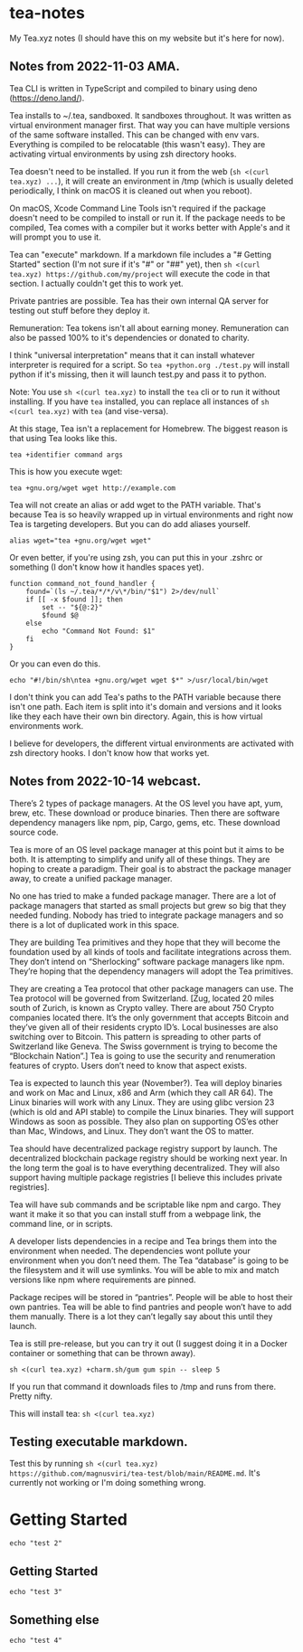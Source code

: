 # tea-notes

My Tea.xyz notes (I should have this on my website but it's here for now).

## Notes from  2022-11-03 AMA.

Tea CLI is written in TypeScript and compiled to binary using deno (https://deno.land/).

Tea installs to ~/.tea, sandboxed. It sandboxes throughout. It was written as virtual environment manager first. That way you can have multiple versions of the same software installed. This can be changed with env vars. Everything is compiled to be relocatable (this wasn't easy). They are activating virtual environments by using zsh directory hooks.

Tea doesn't need to be installed. If you run it from the web (`sh <(curl tea.xyz) ...`), it will create an environment in /tmp (which is usually deleted periodically, I think on macOS it is cleaned out when you reboot).

On macOS, Xcode Command Line Tools isn't required if the package doesn't need to be compiled to install or run it. If the package needs to be compiled, Tea comes with a compiler but it works better with Apple's and it will prompt you to use it.

Tea can "execute" markdown. If a markdown file includes a "# Getting Started" section (I'm not sure if it's "#" or "##" yet), then `sh <(curl tea.xyz) https://github.com/my/project` will execute the code in that section. I actually couldn't get this to work yet.

Private pantries are possible. Tea has their own internal QA server for testing out stuff before they deploy it.

Remuneration: Tea tokens isn't all about earning money. Remuneration can also be passed 100% to it's dependencies or donated to charity.

I think "universal interpretation" means that it can install whatever interpreter is required for a script. So `tea +python.org ./test.py` will install python if it's missing, then it will launch test.py and pass it to python.

Note: You use `sh <(curl tea.xyz)` to install the `tea` cli or to run it without installing. If you have `tea` installed, you can replace all instances of `sh <(curl tea.xyz)` with `tea` (and vise-versa).

At this stage, Tea isn't a replacement for Homebrew. The biggest reason is that using Tea looks like this.

	tea +identifier command args

This is how you execute wget:

	tea +gnu.org/wget wget http://example.com

Tea will not create an alias or add wget to the PATH variable. That's because Tea is so heavily wrapped up in virtual environments and right now Tea is targeting developers. But you can do add aliases yourself.

	alias wget="tea +gnu.org/wget wget"

Or even better, if you're using zsh, you can put this in your .zshrc or something (I don't know how it handles spaces yet).

	function command_not_found_handler {
		found=`(ls ~/.tea/*/*/v\*/bin/"$1") 2>/dev/null`
		if [[ -x $found ]]; then
			set -- "${@:2}"
			$found $@
		else
			echo "Command Not Found: $1"
		fi
	}

Or you can even do this.

	echo "#!/bin/sh\ntea +gnu.org/wget wget $*" >/usr/local/bin/wget

I don't think you can add Tea's paths to the PATH variable because there isn't one path. Each item is split into it's domain and versions and it looks like they each have their own bin directory. Again, this is how virtual environments work.

I believe for developers, the different virtual environments are activated with zsh directory hooks. I don't know how that works yet.

## Notes from  2022-10-14 webcast.

There’s 2 types of package managers. At the OS level you have apt, yum, brew, etc. These download or produce binaries. Then there are software dependency managers like npm, pip, Cargo, gems, etc. These download source code.

Tea is more of an OS level package manager at this point but it aims to be both. It is attempting to simplify and unify all of these things. They are hoping to create a paradigm. Their goal is to abstract the package manager away, to create a unified package manager.

No one has tried to make a funded package manager. There are a lot of package managers that started as small projects but grew so big that they needed funding. Nobody has tried to integrate package managers and so there is a lot of duplicated work in this space.

They are building Tea primitives and they hope that they will become the foundation used by all kinds of tools and facilitate integrations across them. They don’t intend on “Sherlocking” software package managers like npm. They’re hoping that the dependency managers will adopt the Tea primitives.

They are creating a Tea protocol that other package managers can use. The Tea protocol will be governed from Switzerland. [Zug, located 20 miles south of Zurich, is known as Crypto valley. There are about 750 Crypto companies located there. It’s the only government that accepts Bitcoin and they’ve given all of their residents crypto ID’s. Local businesses are also switching over to Bitcoin. This pattern is spreading to other parts of Switzerland like Geneva. The Swiss government is trying to become the “Blockchain Nation”.] Tea is going to use the security and renumeration features of crypto. Users don’t need to know that aspect exists.

Tea is expected to launch this year (November?). Tea will deploy binaries and work on Mac and Linux, x86 and Arm (which they call AR 64). The Linux binaries will work with any Linux. They are using glibc version 23 (which is old and API stable) to compile the Linux binaries. They will support Windows as soon as possible. They also plan on supporting OS’es other than Mac, Windows, and Linux. They don’t want the OS to matter.

Tea should have decentralized package registry support by launch. The decentralized blockchain package registry should be working next year. In the long term the goal is to have everything decentralized. They will also support having multiple package registries [I believe this includes private registries].

Tea will have sub commands and be scriptable like npm and cargo. They want it make it so that you can install stuff from a webpage link, the command line, or in scripts.

A developer lists dependencies in a recipe and Tea brings them into the environment when needed. The dependencies wont pollute your environment when you don’t need them. The Tea “database” is going to be the filesystem and it will use symlinks. You will be able to mix and match versions like npm where requirements are pinned.

Package recipes will be stored in “pantries”. People will be able to host their own pantries. Tea will be able to find pantries and people won’t have to add them manually. There is a lot they can’t legally say about this until they launch.

Tea is still pre-release, but you can try it out (I suggest doing it in a Docker container or something that can be thrown away).

	sh <(curl tea.xyz) +charm.sh/gum gum spin -- sleep 5

If you run that command it downloads files to /tmp and runs from there. Pretty nifty.

This will install tea: `sh <(curl tea.xyz)`

## Testing executable markdown.

Test this by running `sh <(curl tea.xyz) https://github.com/magnusviri/tea-test/blob/main/README.md`. It's currently not working or I'm doing something wrong.

# Getting Started

    echo "test 2"

## Getting Started

    echo "test 3"

## Something else

    echo "test 4"

